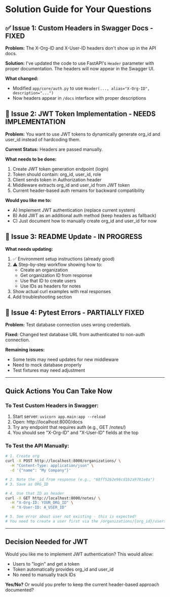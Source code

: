 # Solution Guide for Your Questions

## ✅ Issue 1: Custom Headers in Swagger Docs - FIXED

**Problem:** The X-Org-ID and X-User-ID headers don't show up in the API docs.

**Solution:** I've updated the code to use FastAPI's `Header` parameter with proper documentation. The headers will now appear in the Swagger UI.

**What changed:**
- Modified `app/core/auth.py` to use `Header(..., alias="X-Org-ID", description="...")`
- Now headers appear in `/docs` interface with proper descriptions

## 🔄 Issue 2: JWT Token Implementation - NEEDS IMPLEMENTATION

**Problem:** You want to use JWT tokens to dynamically generate org_id and user_id instead of hardcoding them.

**Current Status:** Headers are passed manually.

**What needs to be done:**
1. Create JWT token generation endpoint (login)
2. Token should contain: org_id, user_id, role
3. Client sends token in Authorization header
4. Middleware extracts org_id and user_id from JWT token
5. Current header-based auth remains for backward compatibility

**Would you like me to:**
- A) Implement JWT authentication (replace current system)
- B) Add JWT as an additional auth method (keep headers as fallback)
- C) Just document how to manually create org_id and user_id for now

## 📝 Issue 3: README Update - IN PROGRESS

**What needs updating:**
1. ✅ Environment setup instructions (already good)
2. ⚠️ Step-by-step workflow showing how to:
   - Create an organization
   - Get organization ID from response
   - Use that ID to create users
   - Use IDs as headers for notes
3. Show actual curl examples with real responses
4. Add troubleshooting section

## 🧪 Issue 4: Pytest Errors - PARTIALLY FIXED

**Problem:** Test database connection uses wrong credentials.

**Fixed:** Changed test database URL from authenticated to non-auth connection.

**Remaining issues:**
- Some tests may need updates for new middleware
- Need to mock database properly
- Test fixtures may need adjustment

---

## Quick Actions You Can Take Now

### To Test Custom Headers in Swagger:
1. Start server: `uvicorn app.main:app --reload`
2. Open: http://localhost:8000/docs
3. Try any endpoint that requires auth (e.g., GET /notes/)
4. You should see "X-Org-ID" and "X-User-ID" fields at the top

### To Test the API Manually:
```bash
# 1. Create org
curl -X POST http://localhost:8000/organizations/ \
  -H "Content-Type: application/json" \
  -d '{"name": "My Company"}'

# 2. Note the _id from response (e.g., "68ff5262e96cd1b2a9781e8a")
# 3. Save as ORG_ID

# 4. Use that ID as header
curl -X GET http://localhost:8000/notes/ \
  -H "X-Org-ID: YOUR_ORG_ID" \
  -H "X-User-ID: A_USER_ID"

# 5. See error about user not existing - this is expected!
# You need to create a user first via the /organizations/{org_id}/users/ endpoint
```

---

## Decision Needed for JWT

Would you like me to implement JWT authentication? This would allow:
- Users to "login" and get a token
- Token automatically provides org_id and user_id
- No need to manually track IDs

**Yes/No?** Or would you prefer to keep the current header-based approach documented?

